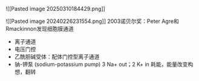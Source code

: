 
![[Pasted image 20250310184429.png]]

![[Pasted image 20240226231554.png]]
2003诺贝尔奖：Peter Agre和Rmackinnon发现细胞膜通道

- 离子通道
- 电压门控
- 乙酰胆碱受体：配体门控型离子通道
- 钠-钾泵 (sodium-potassium pump)
	3 Na+ out；2 K+ in 
	耗能，能量改变构想，翻转